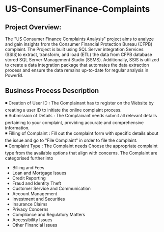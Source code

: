 # US-ConsumerFinance-Complaints
## Project Overview:
The "US Consumer Finance Complaints Analysis" project aims to analyze and gain insights from the Consumer Financial Protection Bureau (CFPB) complaint. The Project is built using
SQL Server integration Services (SSIS)to extract, transform, and load (ETL) the data from CFPB database stored SQL Server Management Studio (SSMS). Additionally, SSIS is utilized 
to create a data integration package that automates the data extraction process and ensure the data remains up-to-date for regular analysis in PowerBI. 

## Business Process Description
:black_medium_small_square: Creation of User ID : The Complainant has to register on the Website by creating a user ID to initiate the online complaint process. <br>
:black_medium_small_square: Submission of Details : The Complainant needs submit all relevant details pertaining to your complaint, providing accurate and comprehensive information. <br>
:black_medium_small_square: Filling of Complaint : Fill out the complaint form with specific details about the issue and go to "File Complaint" in order to file the complaint. <br>
:black_medium_small_square: Complaint Type : The Complaint needs Choose the appropriate complaint type from the available options that align with concerns. The Complaint are categorised further into <br>
* Billing and Fees
* Loan and Mortgage Issues
* Credit Reporting
* Fraud and Identity Theft
* Customer Service and Communication
* Account Management
* Investment and Securities
* Insurance Claims
* Privacy Concerns
* Compliance and Regulatory Matters
* Accessibility Issues
* Other Financial Issues

